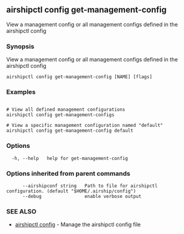 ## airshipctl config get-management-config

View a management config or all management configs defined in the airshipctl config

### Synopsis

View a management config or all management configs defined in the airshipctl config

```
airshipctl config get-management-config [NAME] [flags]
```

### Examples

```

# View all defined management configurations
airshipctl config get-management-configs

# View a specific management configuration named "default"
airshipctl config get-management-config default

```

### Options

```
  -h, --help   help for get-management-config
```

### Options inherited from parent commands

```
      --airshipconf string   Path to file for airshipctl configuration. (default "$HOME/.airship/config")
      --debug                enable verbose output
```

### SEE ALSO

* [airshipctl config](airshipctl_config.md)	 - Manage the airshipctl config file

